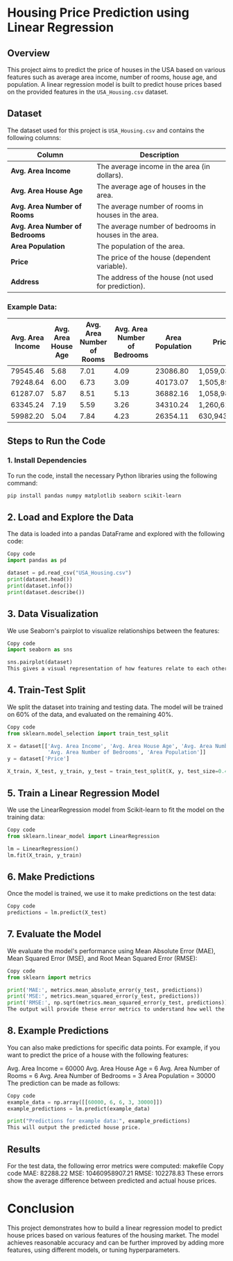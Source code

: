 # Housing Price Prediction using Linear Regression

## Overview

This project aims to predict the price of houses in the USA based on various features such as average area income, number of rooms, house age, and population. A linear regression model is built to predict house prices based on the provided features in the `USA_Housing.csv` dataset.

## Dataset

The dataset used for this project is `USA_Housing.csv` and contains the following columns:

| Column                          | Description                                                   |
|----------------------------------|---------------------------------------------------------------|
| **Avg. Area Income**             | The average income in the area (in dollars).                  |
| **Avg. Area House Age**          | The average age of houses in the area.                        |
| **Avg. Area Number of Rooms**    | The average number of rooms in houses in the area.            |
| **Avg. Area Number of Bedrooms** | The average number of bedrooms in houses in the area.         |
| **Area Population**              | The population of the area.                                   |
| **Price**                        | The price of the house (dependent variable).                  |
| **Address**                      | The address of the house (not used for prediction).           |

### Example Data:

| Avg. Area Income | Avg. Area House Age | Avg. Area Number of Rooms | Avg. Area Number of Bedrooms | Area Population | Price        |
|------------------|---------------------|---------------------------|------------------------------|-----------------|--------------|
| 79545.46         | 5.68                | 7.01                      | 4.09                         | 23086.80        | 1,059,034.00 |
| 79248.64         | 6.00                | 6.73                      | 3.09                         | 40173.07        | 1,505,891.00 |
| 61287.07         | 5.87                | 8.51                      | 5.13                         | 36882.16        | 1,058,988.00 |
| 63345.24         | 7.19                | 5.59                      | 3.26                         | 34310.24        | 1,260,617.00 |
| 59982.20         | 5.04                | 7.84                      | 4.23                         | 26354.11        | 630,943.50   |

## Steps to Run the Code

### 1. Install Dependencies

To run the code, install the necessary Python libraries using the following command:

```bash
pip install pandas numpy matplotlib seaborn scikit-learn
```
## 2. Load and Explore the Data
The data is loaded into a pandas DataFrame and explored with the following code:

```python
Copy code
import pandas as pd

dataset = pd.read_csv("USA_Housing.csv")
print(dataset.head())
print(dataset.info())
print(dataset.describe())
```
## 3. Data Visualization
We use Seaborn's pairplot to visualize relationships between the features:

```python
Copy code
import seaborn as sns

sns.pairplot(dataset)
This gives a visual representation of how features relate to each other, helping to detect any patterns in the dataset.
```
## 4. Train-Test Split
We split the dataset into training and testing data. The model will be trained on 60% of the data, and evaluated on the remaining 40%.

```python
Copy code
from sklearn.model_selection import train_test_split

X = dataset[['Avg. Area Income', 'Avg. Area House Age', 'Avg. Area Number of Rooms',
             'Avg. Area Number of Bedrooms', 'Area Population']]
y = dataset['Price']

X_train, X_test, y_train, y_test = train_test_split(X, y, test_size=0.4, random_state=101)
```
## 5. Train a Linear Regression Model
We use the LinearRegression model from Scikit-learn to fit the model on the training data:

```python
Copy code
from sklearn.linear_model import LinearRegression

lm = LinearRegression()
lm.fit(X_train, y_train)
```
## 6. Make Predictions
Once the model is trained, we use it to make predictions on the test data:

```python
Copy code
predictions = lm.predict(X_test)
```
## 7. Evaluate the Model
We evaluate the model's performance using Mean Absolute Error (MAE), Mean Squared Error (MSE), and Root Mean Squared Error (RMSE):

```python
Copy code
from sklearn import metrics

print('MAE:', metrics.mean_absolute_error(y_test, predictions))
print('MSE:', metrics.mean_squared_error(y_test, predictions))
print('RMSE:', np.sqrt(metrics.mean_squared_error(y_test, predictions)))
The output will provide these error metrics to understand how well the model is performing.
```
## 8. Example Predictions
You can also make predictions for specific data points. For example, if you want to predict the price of a house with the following features:

Avg. Area Income = 60000
Avg. Area House Age = 6
Avg. Area Number of Rooms = 6
Avg. Area Number of Bedrooms = 3
Area Population = 30000
The prediction can be made as follows:

```python
Copy code
example_data = np.array([[60000, 6, 6, 3, 30000]])
example_predictions = lm.predict(example_data)

print("Predictions for example data:", example_predictions)
This will output the predicted house price.
```

## Results
For the test data, the following error metrics were computed:
makefile
Copy code
MAE: 82288.22
MSE: 10460958907.21
RMSE: 102278.83
These errors show the average difference between predicted and actual house prices.

# Conclusion
This project demonstrates how to build a linear regression model to predict house prices based on various features of the housing market. The model achieves reasonable accuracy and can be further improved by adding more features, using different models, or tuning hyperparameters.



